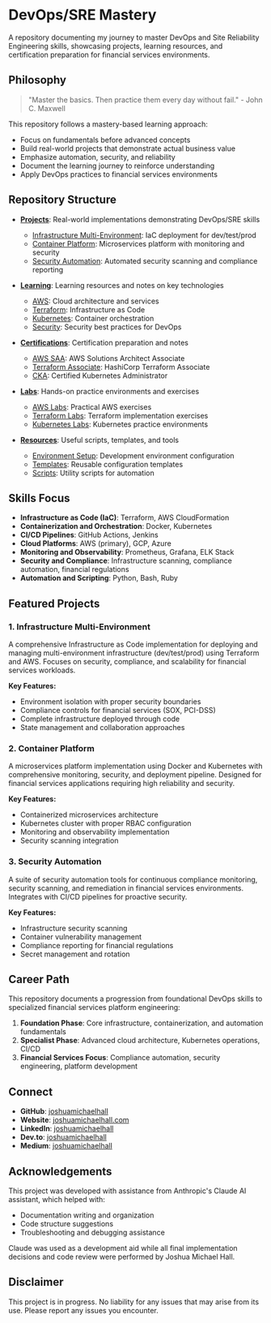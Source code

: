 # DevOps/SRE Mastery

A repository documenting my journey to master DevOps and Site Reliability Engineering skills, showcasing projects, learning resources, and certification preparation for financial services environments.

## Philosophy

> "Master the basics. Then practice them every day without fail." - John C. Maxwell

This repository follows a mastery-based learning approach:
- Focus on fundamentals before advanced concepts
- Build real-world projects that demonstrate actual business value
- Emphasize automation, security, and reliability
- Document the learning journey to reinforce understanding
- Apply DevOps practices to financial services environments

## Repository Structure

- **[Projects](./projects/)**: Real-world implementations demonstrating DevOps/SRE skills
  - [Infrastructure Multi-Environment](./projects/infrastructure-multi-env/): IaC deployment for dev/test/prod
  - [Container Platform](./projects/container-platform/): Microservices platform with monitoring and security
  - [Security Automation](./projects/security-automation/): Automated security scanning and compliance reporting

- **[Learning](./learning/)**: Learning resources and notes on key technologies
  - [AWS](./learning/aws/): Cloud architecture and services
  - [Terraform](./learning/terraform/): Infrastructure as Code
  - [Kubernetes](./learning/kubernetes/): Container orchestration
  - [Security](./learning/security/): Security best practices for DevOps

- **[Certifications](./certifications/)**: Certification preparation and notes
  - [AWS SAA](./certifications/aws-saa/): AWS Solutions Architect Associate
  - [Terraform Associate](./certifications/terraform-associate/): HashiCorp Terraform Associate
  - [CKA](./certifications/cka/): Certified Kubernetes Administrator

- **[Labs](./labs/)**: Hands-on practice environments and exercises
  - [AWS Labs](./labs/aws-labs/): Practical AWS exercises
  - [Terraform Labs](./labs/terraform-labs/): Terraform implementation exercises
  - [Kubernetes Labs](./labs/kubernetes-labs/): Kubernetes practice environments

- **[Resources](./resources/)**: Useful scripts, templates, and tools
  - [Environment Setup](./resources/environment-setup/): Development environment configuration
  - [Templates](./resources/templates/): Reusable configuration templates
  - [Scripts](./resources/scripts/): Utility scripts for automation

## Skills Focus

- **Infrastructure as Code (IaC)**: Terraform, AWS CloudFormation
- **Containerization and Orchestration**: Docker, Kubernetes
- **CI/CD Pipelines**: GitHub Actions, Jenkins
- **Cloud Platforms**: AWS (primary), GCP, Azure
- **Monitoring and Observability**: Prometheus, Grafana, ELK Stack
- **Security and Compliance**: Infrastructure scanning, compliance automation, financial regulations
- **Automation and Scripting**: Python, Bash, Ruby

## Featured Projects

### 1. Infrastructure Multi-Environment

A comprehensive Infrastructure as Code implementation for deploying and managing multi-environment infrastructure (dev/test/prod) using Terraform and AWS. Focuses on security, compliance, and scalability for financial services workloads.

**Key Features:**
- Environment isolation with proper security boundaries
- Compliance controls for financial services (SOX, PCI-DSS)
- Complete infrastructure deployed through code
- State management and collaboration approaches

### 2. Container Platform

A microservices platform implementation using Docker and Kubernetes with comprehensive monitoring, security, and deployment pipeline. Designed for financial services applications requiring high reliability and security.

**Key Features:**
- Containerized microservices architecture
- Kubernetes cluster with proper RBAC configuration
- Monitoring and observability implementation
- Security scanning integration

### 3. Security Automation

A suite of security automation tools for continuous compliance monitoring, security scanning, and remediation in financial services environments. Integrates with CI/CD pipelines for proactive security.

**Key Features:**
- Infrastructure security scanning
- Container vulnerability management
- Compliance reporting for financial regulations
- Secret management and rotation

## Career Path

This repository documents a progression from foundational DevOps skills to specialized financial services platform engineering:

1. **Foundation Phase**: Core infrastructure, containerization, and automation fundamentals
2. **Specialist Phase**: Advanced cloud architecture, Kubernetes operations, CI/CD
3. **Financial Services Focus**: Compliance automation, security engineering, platform development

## Connect

- **GitHub**: [joshuamichaelhall](https://github.com/joshuamichaelhall)
- **Website**: [joshuamichaelhall.com](https://joshuamichaelhall.com)
- **LinkedIn**: [joshuamichaelhall](https://www.linkedin.com/in/joshuamichaelhall/)
- **Dev.to**: [joshuamichaelhall](https://dev.to/joshuamichaelhall)
- **Medium**: [joshuamichaelhall](https://medium.com/@joshuamichaelhall)

## Acknowledgements

This project was developed with assistance from Anthropic's Claude AI assistant, which helped with:
- Documentation writing and organization
- Code structure suggestions
- Troubleshooting and debugging assistance

Claude was used as a development aid while all final implementation decisions and code review were performed by Joshua Michael Hall.

## Disclaimer

This project is in progress. No liability for any issues that may arise from its use. Please report any issues you encounter.